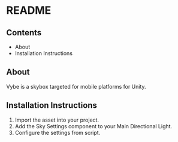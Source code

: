 # README

## Contents
- About
- Installation Instructions

## About
Vybe is a skybox targeted for mobile platforms for Unity.

## Installation Instructions
1. Import the asset into your project.
2. Add the Sky Settings component to your Main Directional Light.
3. Configure the settings from script.
